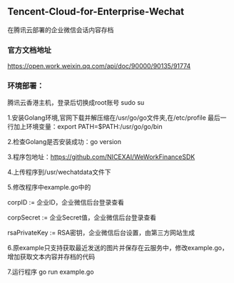 ## Tencent-Cloud-for-Enterprise-Wechat
在腾讯云部署的企业微信会话内容存档

### 官方文档地址
https://open.work.weixin.qq.com/api/doc/90000/90135/91774

### 环境部署：
腾讯云香港主机，登录后切换成root账号 sudo su

1.安装Golang环境,官网下载并解压缩在/usr/go/go文件夹,在/etc/profile 最后一行加上环境变量：export PATH=$PATH:/usr/go/go/bin

2.检查Golang是否安装成功：go version

3.程序包地址：https://github.com/NICEXAI/WeWorkFinanceSDK

4.上传程序到/usr/wechatdata文件下

5.修改程序中example.go中的	

corpID := 企业ID，企业微信后台登录查看

corpSecret := 企业Secret值，企业微信后台登录查看

rsaPrivateKey := RSA密钥，企业微信后台设置，由第三方网站生成

6.原example只支持获取最近发送的图片并保存在云服务中，修改example.go，增加获取文本内容并存档的代码

7.运行程序 go run example.go
